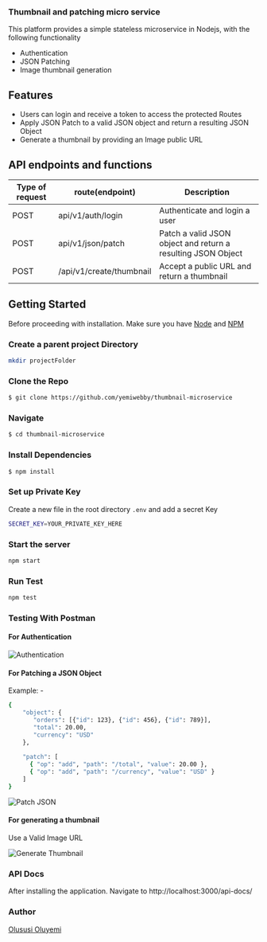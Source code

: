 ### Thumbnail and patching micro service

This platform provides a simple stateless microservice in Nodejs, with the following functionality

* Authentication
* JSON Patching
* Image thumbnail generation


## Features

* Users can login and receive a token to access the protected Routes
* Apply JSON Patch to a valid JSON object and return a resulting JSON Object
* Generate a thumbnail by providing an Image public URL


## API endpoints and functions

Type of request | route(endpoint)       | Description
----------------| ----------| --------------------
POST   |api/v1/auth/login|Authenticate and login a user
POST   |api/v1/json/patch|Patch a valid JSON object and return a resulting JSON Object
POST   |/api/v1/create/thumbnail|Accept a public URL and return a thumbnail


## Getting Started
Before proceeding with installation. Make sure you have [Node](https://nodejs.org/en/) and [NPM](https://www.npmjs.com/)

### Create a parent project Directory

```bash
mkdir projectFolder
```

### Clone the Repo
```bash
$ git clone https://github.com/yemiwebby/thumbnail-microservice
```

### Navigate
```bash
$ cd thumbnail-microservice
```

### Install Dependencies
```bash
$ npm install
```

### Set up Private Key
Create a new file in the root directory `.env` and add a secret Key

```bash
SECRET_KEY=YOUR_PRIVATE_KEY_HERE
```

### Start the server
```bash
npm start
```

### Run Test
```bash
npm test
```

### Testing With Postman

#### For Authentication

![Authentication](https://user-images.githubusercontent.com/19610753/39090940-8ce7635c-45e2-11e8-8dbf-520d40ae7d8f.gif)

#### For Patching a JSON Object
Example: -

```bash
{
	"object": {
       "orders": [{"id": 123}, {"id": 456}, {"id": 789}],
       "total": 20.00,
       "currency": "USD"
    },
    
    "patch": [
      { "op": "add", "path": "/total", "value": 20.00 },
      { "op": "add", "path": "/currency", "value": "USD" }
    ]
}    
```


![Patch JSON](https://user-images.githubusercontent.com/19610753/39091395-f5dc5f4a-45ea-11e8-8750-f5cf24543654.gif)

#### For generating a thumbnail
Use a Valid Image URL

![Generate Thumbnail](https://user-images.githubusercontent.com/19610753/39091402-12dbd40e-45eb-11e8-9b57-bc9bdaa6e57c.gif)

### API Docs
After installing the application. Navigate to http://localhost:3000/api-docs/


### Author
[Olususi Oluyemi](https://twitter.com/yemiwebby)